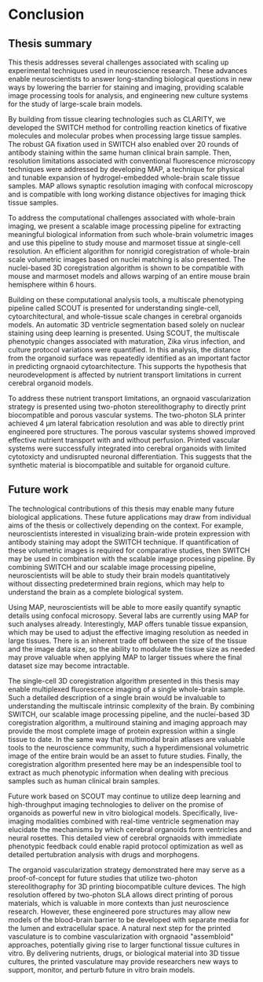 # Conclusion

## Thesis summary

This thesis addresses several challenges associated with scaling up experimental
techniques used in neuroscience research. These advances enable neuroscientists
to answer long-standing biological questions in new ways by lowering the barrier
for staining and imaging, providing scalable image processing tools for
analysis, and engineering new culture systems for the study of large-scale brain
models.

By building from tissue clearing technologies such as CLARITY, we developed the
SWITCH method for controlling reaction kinetics of fixative molecules and
molecular probes when processing large tissue samples. The robust GA fixation
used in SWITCH also enabled over 20 rounds of antibody staining within the same
human clinical brain sample. Then, resolution limitations associated with
conventional fluorescence microscopy techniques were addressed by developing
MAP, a technique for physical and tunable expansion of hydrogel-embedded
whole-brain scale tissue samples. MAP allows synaptic resolution imaging with
confocal microscopy and is compatible with long working distance objectives for
imaging thick tissue samples.

To address the computational challenges associated with whole-brain imaging, we
present a scalable image processing pipeline for extracting meaningful
biological information from such whole-brain volumetric images and use this
pipeline to study mouse and marmoset tissue at single-cell resolution. An
efficient algorithm for nonrigid coregistration of whole-brain scale volumetric
images based on nuclei matching is also presented. The nuclei-based 3D
coregistration algorithm is shown to be compatible with mouse and marmoset
models and allows warping of an entire mouse brain hemisphere within 6 hours.

Building on these computational analysis tools, a multiscale phenotyping
pipeline called SCOUT is presented for understanding single-cell,
cytoarchitectural, and whole-tissue scale changes in cerebral organoids models.
An automatic 3D ventricle segmentation based solely on nuclear staining using
deep learning is presented. Using SCOUT, the multiscale phenotypic changes
associated with maturation, Zika virus infection, and culture protocol
variations were quantified. In this analysis, the distance from the organoid
surface was repeatedly identified as an important factor in predicting orgnaoid
cytoarchitecture. This supports the hypothesis that neurodevelopment is affected by nutrient transport limitations in current cerebral organoid models.

To address these nutrient transport limitations, an orgnaoid vascularization
strategy is presented using two-photon stereolithography to directly print
biocompatible and porous vascular systems. The two-photon SLA printer achieved 4
µm lateral fabrication resolution and was able to directly print engineered pore
structures. The porous vascular systems showed improved effective nutrient
transport with and without perfusion. Printed vascular systems were successfully
integrated into cerebral organoids with limited cytotoxicty and undisrupted
neuronal differentiation. This suggests that the synthetic material is
biocompatible and suitable for organoid culture.


## Future work

The technological contributions of this thesis may enable many future biological
applications. These future applications may draw from individual aims of the
thesis or collectively depending on the context. For example, neuroscientists
interested in visualizing brain-wide protein expression with antibody staining
may adopt the SWITCH technique. If quantification of these volumetric images is
required for comparative studies, then SWITCH may be used in combination with
the scalable image processing pipeline. By combining SWITCH and our scalable
image processing pipeline, neuroscientists will be able to study their brain
models quantitatively without dissecting predetermined brain regions, which may
help to understand the brain as a complete biological system.

Using MAP, neuroscientists will be able to more easily quantify synaptic details
using confocal microsopy. Several labs are currently using MAP for such analyses
already. Interestingly, MAP offers tunable tissue expansion, which may be used
to adjust the effective imaging resolution as needed in large tissues. There is
an inherent trade off between the size of the tissue and the image data size, so
the ability to modulate the tissue size as needed may prove valuable when
applying MAP to larger tissues where the final dataset size may become
intractable.

The single-cell 3D coregistration algorithm presented in this thesis may enable
multiplexed fluorescence imaging of a single whole-brain sample. Such a detailed
description of a single brain would be invaluable to understanding the
multiscale intrinsic complexity of the brain. By combining SWITCH, our scalable
image processing pipeline, and the nuclei-based 3D coregistration algorithm, a
multiround staining and imaging approach may provide the most complete image of
protein expression within a single tissue to date. In the same way that
multimodal brain atlases are valuable tools to the neuroscience community, such
a hyperdimensional volumetric image of the entire brain would be an asset to
future studies. Finally, the coregistration algorithm presented here may be an
indespensible tool to extract as much phenotypic information when dealing with
precious samples such as human clinical brain samples.

Future work based on SCOUT may continue to utilize deep learning and
high-throughput imaging technologies to deliver on the promise of organoids as
powerful new in vitro biological models. Specifically, live-imaging modalities
combined with real-time ventricle segmenation may elucidate the mechanisms by
which cerebral organoids form ventricles and neural rosettes. This detailed view
of cerebral orgnaoids with immediate phenotypic feedback could enable rapid
protocol optimization as well as detailed pertubration analysis with drugs and
morphogens. 

The organoid vascularization strategy demonstrated here may serve as a
proof-of-concept for future studies that utilize two-photon stereolithography
for 3D printing biocompatible culture devices. The high resolution offered by
two-photon SLA allows direct printing of porous materials, which is valuable in
more contexts than just neuroscience research. However, these engineered pore
structures may allow new models of the blood-brain barrier to be developed with
separate media for the lumen and extracellular space. A natural next step for
the printed vasculature is to combine vascularization with orgnaoid "assembloid"
approaches, potentially giving rise to larger functional tissue cultures in
vitro. By delivering nutrients, drugs, or biological material into 3D tissue
cultures, the printed vasculature may provide researchers new ways to support,
monitor, and perturb future in vitro brain models.
